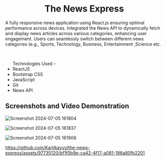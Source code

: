 
<div align="center">
	<h1>The News Express</h1>
	
</div>

<p>A fully responsive news application using React.js ensuring optimal performance across devices.
	Integrated the News API to dynamically fetch and display news articles across various categories, enhancing user
	engagement.
	Users can seamlessly switch between different news categories (e.g., Sports, Technology, Business, Entertainment
,Science etc.</p><br>
<ul>Technologies Used - 
	<li>ReactJS</li>
	<li>Bootstrap CSS</li>
	<li>JavaScript</li>
	<li>Git</li>
	<li>News API</li>
</ul>
<h2>Screenshots and Video Demonstration</h1>
<div width="20px">
	
![Screenshot 2024-07-05 161804](https://github.com/Kartikayyy/the-news-express/assets/97735120/103265fc-12d1-4ed0-b072-8f9f33a57172)

![Screenshot 2024-07-05 161837](https://github.com/Kartikayyy/the-news-express/assets/97735120/aa6f8015-c9aa-4e06-8361-bea884ef853d)

![Screenshot 2024-07-05 161906](https://github.com/Kartikayyy/the-news-express/assets/97735120/ab8930f0-af6f-484a-ad7b-8aef8c9b396d)

</div>

https://github.com/Kartikayyy/the-news-express/assets/97735120/bf1f0b9e-ca42-4f17-a081-186a80fb2201

